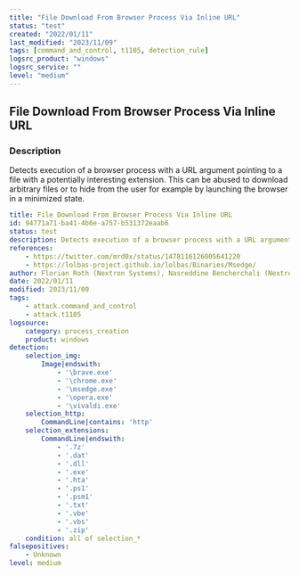```yaml
---
title: "File Download From Browser Process Via Inline URL"
status: "test"
created: "2022/01/11"
last_modified: "2023/11/09"
tags: [command_and_control, t1105, detection_rule]
logsrc_product: "windows"
logsrc_service: ""
level: "medium"
---
```


## File Download From Browser Process Via Inline URL

### Description

Detects execution of a browser process with a URL argument pointing to a file with a potentially interesting extension. This can be abused to download arbitrary files or to hide from the user for example by launching the browser in a minimized state.

```yml
title: File Download From Browser Process Via Inline URL
id: 94771a71-ba41-4b6e-a757-b531372eaab6
status: test
description: Detects execution of a browser process with a URL argument pointing to a file with a potentially interesting extension. This can be abused to download arbitrary files or to hide from the user for example by launching the browser in a minimized state.
references:
    - https://twitter.com/mrd0x/status/1478116126005641220
    - https://lolbas-project.github.io/lolbas/Binaries/Msedge/
author: Florian Roth (Nextron Systems), Nasreddine Bencherchali (Nextron Systems)
date: 2022/01/11
modified: 2023/11/09
tags:
    - attack.command_and_control
    - attack.t1105
logsource:
    category: process_creation
    product: windows
detection:
    selection_img:
        Image|endswith:
            - '\brave.exe'
            - '\chrome.exe'
            - '\msedge.exe'
            - '\opera.exe'
            - '\vivaldi.exe'
    selection_http:
        CommandLine|contains: 'http'
    selection_extensions:
        CommandLine|endswith:
            - '.7z'
            - '.dat'
            - '.dll'
            - '.exe'
            - '.hta'
            - '.ps1'
            - '.psm1'
            - '.txt'
            - '.vbe'
            - '.vbs'
            - '.zip'
    condition: all of selection_*
falsepositives:
    - Unknown
level: medium

```
